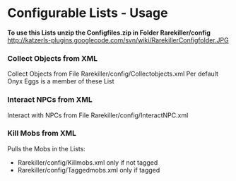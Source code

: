 # Configurable Lists - Usage #
**To use this Lists unzip the Configfiles.zip in Folder Rarekiller/config**
http://katzerls-plugins.googlecode.com/svn/wiki/RarekillerConfigfolder.JPG

### Collect Objects from XML ###
Collect Objects from File Rarekiller/config/Collectobjects.xml
Per default Onyx Eggs is a member of these List

### Interact NPCs from XML ###
Interact with NPCs from File Rarekiller/config/InteractNPC.xml


### Kill Mobs from XML ###
Pulls the Mobs in the Lists:
  * Rarekiller/config/Killmobs.xml only if not tagged
  * Rarekiller/config/Taggedmobs.xml only if tagged